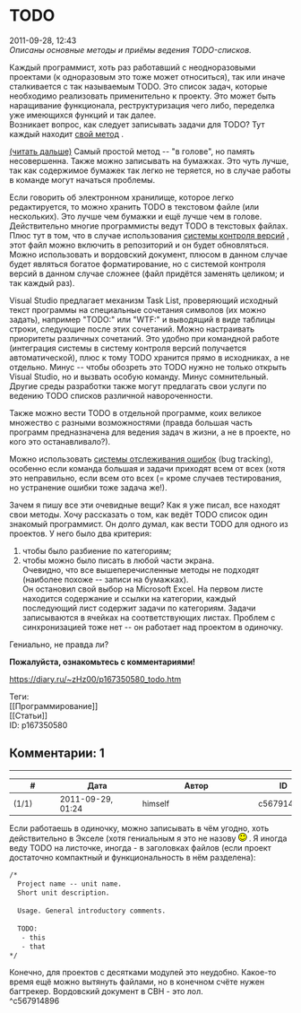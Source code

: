 TODO
====

  
2011-09-28, 12:43  
  *Описаны основные методы и приёмы ведения TODO-списков.*    
   
 Каждый программист, хоть раз работавший с неодноразовыми проектами (к одноразовым это тоже может относиться), так или иначе сталкивается с так называемым TODO. Это список задач, которые необходимо реализовать применительно к проекту. Это может быть наращивание функционала, реструктуризация чего либо, переделка уже имеющихся функций и так далее.   
 Возникает вопрос, как следует записывать задачи для TODO? Тут каждый находит  [свой метод](https://www.youtube.com/watch?v=m9-kM-guQtk)  .   
   
  [(читать дальше)](https://zHz00.diary.ru/p167350580.htm?index=1#linkmore167350580m1)    Самый простой метод -- "в голове", но память несовершенна. Также можно записывать на бумажках. Это чуть лучше, так как содержимое бумажек так легко не теряется, но в случае работы в команде могут начаться проблемы.   
   
 Если говорить об электронном хранилище, которое легко редактируется, то можно хранить TODO в текстовом файле (или нескольких). Это лучше чем бумажки и ещё лучше чем в голове. Действительно многие программисты ведут TODO в текстовых файлах. Плюс тут в том, что в случае использования  [системы контроля версий](https://ru.wikipedia.org/wiki/%D0%A1%D0%B8%D1%81%D1%82%D0%B5%D0%BC%D0%B0_%D0%BA%D0%BE%D0%BD%D1%82%D1%80%D0%BE%D0%BB%D1%8F_%D0%B2%D0%B5%D1%80%D1%81%D0%B8%D0%B9)  , этот файл можно включить в репозиторий и он будет обновляться. Можно использовать и вордовский документ, плюсом в данном случае будет являться богатое форматирование, но с системой контроля версий в данном случае сложнее (файл придётся заменять целиком; и так каждый раз).   
   
 Visual Studio предлагает механизм Task List, проверяющий исходный текст программы на специальные сочетания символов (их можно задать), например "TODO:" или "WTF:" и выводящий в виде таблицы строки, следующие после этих сочетаний. Можно настраивать приоритеты различных сочетаний. Это удобно при командной работе (интеграция системы в систему контроля версий получается автоматической), плюс к тому TODO хранится прямо в исходниках, а не отдельно. Минус -- чтобы обозреть это TODO нужно не только открыть Visual Studio, но и вызвать особую команду. Минус сомнительный. Другие среды разработки также могут предлагать свои услуги по ведению TODO списков различной навороченности.   
   
 Также можно вести TODO в отдельной программе, коих великое множество с разными возможностями (правда большая часть программ предназначена для ведения задач в жизни, а не в проекте, но кого это останавливало?).   
   
 Можно использовать  [системы отслеживания ошибок](https://ru.wikipedia.org/wiki/%D0%A1%D0%B8%D1%81%D1%82%D0%B5%D0%BC%D0%B0_%D0%BE%D1%82%D1%81%D0%BB%D0%B5%D0%B6%D0%B8%D0%B2%D0%B0%D0%BD%D0%B8%D1%8F_%D0%BE%D1%88%D0%B8%D0%B1%D0%BE%D0%BA)  (bug tracking), особенно если команда большая и задачи приходят всем от всех (хотя это неправильно, если всем ото всех (= кроме случаев тестирования, но устранение ошибки тоже задача же!).   
   
 Зачем я пишу все эти очевидные вещи? Как я уже писал, все находят свои методы. Хочу рассказать о том, как ведёт TODO список один знакомый программист. Он долго думал, как вести TODO для одного из проектов. У него было два критерия:   
 1) чтобы было разбиение по категориям;   
 2) чтобы можно было писать в любой части экрана.   
 Очевидно, что все вышеперечисленные методы не подходят (наиболее похоже -- записи на бумажках).   
 Он остановил свой выбор на Microsoft Excel. На первом листе находится содержание и ссылки на категории, каждый последующий лист содержит задачи по категориям. Задачи записываются в ячейках на соответствующих листах. Проблем с синхронизацией тоже нет -- он работает над проектом в одиночку.   
   
 Гениально, не правда ли?     
   
  **Пожалуйста, ознакомьтесь с комментариями!**    
  
<https://diary.ru/~zHz00/p167350580_todo.htm>  
  
Теги:  
[[Программирование]]  
[[Статьи]]  
ID: p167350580  


Комментарии: 1
--------------

  


---



|         #         |              Дата              |                     Автор                     |           ID           |
| --- | --- | --- | --- |
| (1/1) | 2011-09-29, 01:24 | himself | c567914896 |

  
 Если работаешь в одиночку, можно записывать в чём угодно, хоть действительно в Экселе (хотя гениальным я это не назову ![:)](pics/3.gif) . Я иногда веду TODO на листочке, иногда - в заголовках файлов (если проект достаточно компактный и функциональность в нём разделена):   
 
```
/*  
  Project name -- unit name.
  Short unit description.

  Usage. General introductory comments.

  TODO:
   - this
   - that  
*/
```
   
   
 Конечно, для проектов с десятками модулей это неудобно. Какое-то время ещё можно вытянуть файлами, но в конечном счёте нужен багтрекер.  Вордовский документ в СВН - это лол.    
 ^c567914896